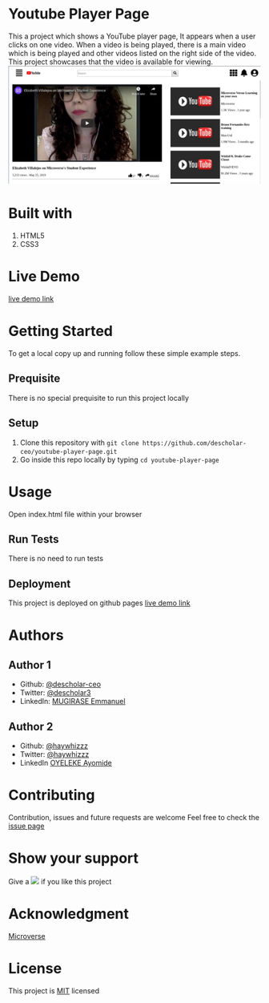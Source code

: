 # Youtube Player Page
This a project which shows a YouTube player page, It appears when a user clicks on one video. When a video is being played, there is a main video which is being played and other videos listed on the right side of the video. This project showcases that the video is available for viewing.
![](/img/sample-page.jpeg)
# Built with 
1. HTML5 
1. CSS3
# Live Demo
[live demo link](https://descholar-ceo.github.io/youtube-player-page/) 
# Getting Started
To get a local copy up and running follow these simple example steps.
## Prequisite 
There is no special prequisite to run this project locally
## Setup
1. Clone this repository with `git clone https://github.com/descholar-ceo/youtube-player-page.git` 
1. Go inside this repo locally by typing `cd youtube-player-page`
# Usage
Open index.html file within your browser
## Run Tests
There is no need to run tests
## Deployment
This project is deployed on github pages [live demo link](https://descholar-ceo.github.io/youtube-player-page/) 
# Authors
## Author 1
* Github: [@descholar-ceo](https://github.com/descholar-ceo)
* Twitter: [@descholar3](https://twitter.com/descholar3)
* LinkedIn: [MUGIRASE Emmanuel](linkedin.com/in/mugirase-emmanuel-a90b49143)
## Author 2
* Github: [@haywhizzz](https://github.com/haywhizzz)
* Twitter: [@haywhizzz](https://twitter.com/haywhizzz)
* LinkedIn [OYELEKE Ayomide](https://www.linkedin.com/in/oyeleke-ayomide-b962421a6/)
# Contributing 
Contribution, issues and future requests are welcome
Feel free to check the [issue page](https://github.com/microverseinc/readme-template)
# Show your support 
Give a ![](https://github.githubassets.com/images/icons/emoji/unicode/2b50.png) if you like this project
# Acknowledgment
[Microverse](https://microvese.org)
# License
This project is [MIT](https://github.com/microverseinc/readme-template/blob/master/lic.url)
licensed
